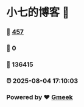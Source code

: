 # 小七的博客 :link:  
### :page_facing_up: [457](/tag.html) 
### :speech_balloon: 0 
### :hibiscus: 136415 
### :alarm_clock: 2025-08-04 17:10:03 
### Powered by :heart: [Gmeek](https://github.com/Meekdai/Gmeek)
